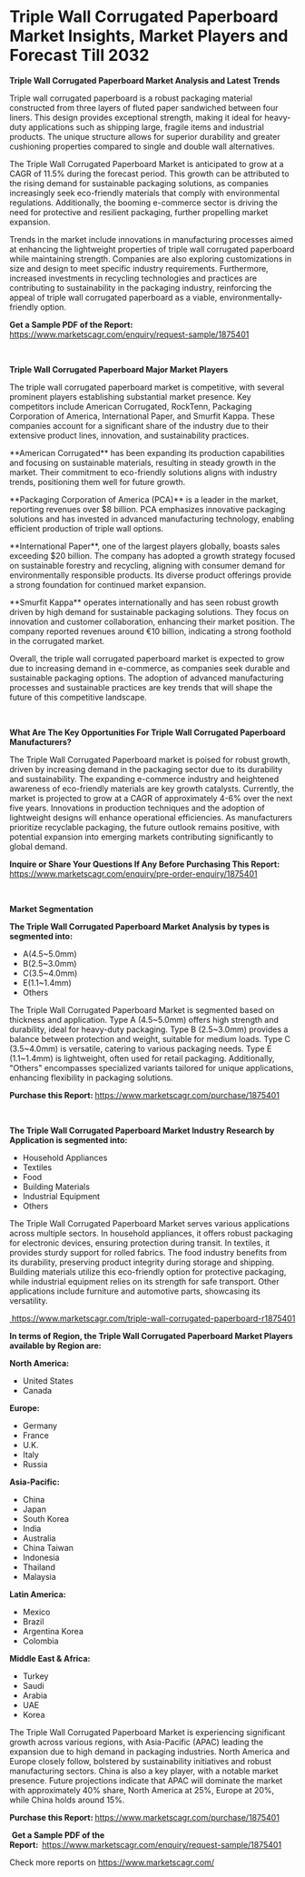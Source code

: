 <p><h1>Triple Wall Corrugated Paperboard Market Insights, Market Players and Forecast Till 2032</h1></p><p><strong>Triple Wall Corrugated Paperboard Market Analysis and Latest Trends</strong></p>
<p><p>Triple wall corrugated paperboard is a robust packaging material constructed from three layers of fluted paper sandwiched between four liners. This design provides exceptional strength, making it ideal for heavy-duty applications such as shipping large, fragile items and industrial products. The unique structure allows for superior durability and greater cushioning properties compared to single and double wall alternatives.</p><p>The Triple Wall Corrugated Paperboard Market is anticipated to grow at a CAGR of 11.5% during the forecast period. This growth can be attributed to the rising demand for sustainable packaging solutions, as companies increasingly seek eco-friendly materials that comply with environmental regulations. Additionally, the booming e-commerce sector is driving the need for protective and resilient packaging, further propelling market expansion.</p><p>Trends in the market include innovations in manufacturing processes aimed at enhancing the lightweight properties of triple wall corrugated paperboard while maintaining strength. Companies are also exploring customizations in size and design to meet specific industry requirements. Furthermore, increased investments in recycling technologies and practices are contributing to sustainability in the packaging industry, reinforcing the appeal of triple wall corrugated paperboard as a viable, environmentally-friendly option.</p></p>
<p><strong>Get a Sample PDF of the Report:&nbsp;</strong> <a href="https://www.marketscagr.com/enquiry/request-sample/1875401?utm_campaign=3220&utm_medium=2&utm_source=Github&utm_content=ia&utm_term=05042025&utm_id=triple-wall-corrugated-paperboard">https://www.marketscagr.com/enquiry/request-sample/1875401</a></p>
<p>&nbsp;</p>
<p><strong>Triple Wall Corrugated Paperboard Major Market Players</strong></p>
<p><p>The triple wall corrugated paperboard market is competitive, with several prominent players establishing substantial market presence. Key competitors include American Corrugated, RockTenn, Packaging Corporation of America, International Paper, and Smurfit Kappa. These companies account for a significant share of the industry due to their extensive product lines, innovation, and sustainability practices.</p><p>**American Corrugated** has been expanding its production capabilities and focusing on sustainable materials, resulting in steady growth in the market. Their commitment to eco-friendly solutions aligns with industry trends, positioning them well for future growth.</p><p>**Packaging Corporation of America (PCA)** is a leader in the market, reporting revenues over $8 billion. PCA emphasizes innovative packaging solutions and has invested in advanced manufacturing technology, enabling efficient production of triple wall options.</p><p>**International Paper**, one of the largest players globally, boasts sales exceeding $20 billion. The company has adopted a growth strategy focused on sustainable forestry and recycling, aligning with consumer demand for environmentally responsible products. Its diverse product offerings provide a strong foundation for continued market expansion.</p><p>**Smurfit Kappa** operates internationally and has seen robust growth driven by high demand for sustainable packaging solutions. They focus on innovation and customer collaboration, enhancing their market position. The company reported revenues around €10 billion, indicating a strong foothold in the corrugated market.</p><p>Overall, the triple wall corrugated paperboard market is expected to grow due to increasing demand in e-commerce, as companies seek durable and sustainable packaging options. The adoption of advanced manufacturing processes and sustainable practices are key trends that will shape the future of this competitive landscape.</p></p>
<p>&nbsp;</p>
<p><strong>What Are The Key Opportunities For Triple Wall Corrugated Paperboard Manufacturers?</strong></p>
<p><p>The Triple Wall Corrugated Paperboard market is poised for robust growth, driven by increasing demand in the packaging sector due to its durability and sustainability. The expanding e-commerce industry and heightened awareness of eco-friendly materials are key growth catalysts. Currently, the market is projected to grow at a CAGR of approximately 4-6% over the next five years. Innovations in production techniques and the adoption of lightweight designs will enhance operational efficiencies. As manufacturers prioritize recyclable packaging, the future outlook remains positive, with potential expansion into emerging markets contributing significantly to global demand.</p></p>
<p><strong>Inquire or Share Your Questions If Any Before Purchasing This Report:</strong> <a href="https://www.marketscagr.com/enquiry/pre-order-enquiry/1875401?utm_campaign=3220&utm_medium=2&utm_source=Github&utm_content=ia&utm_term=05042025&utm_id=triple-wall-corrugated-paperboard">https://www.marketscagr.com/enquiry/pre-order-enquiry/1875401</a></p>
<p>&nbsp;</p>
<p><strong>Market Segmentation</strong></p>
<p><strong>The Triple Wall Corrugated Paperboard Market Analysis by types is segmented into:</strong></p>
<p><ul><li>A(4.5~5.0mm)</li><li>B(2.5~3.0mm)</li><li>C(3.5~4.0mm)</li><li>E(1.1~1.4mm)</li><li>Others</li></ul></p>
<p><p>The Triple Wall Corrugated Paperboard Market is segmented based on thickness and application. Type A (4.5~5.0mm) offers high strength and durability, ideal for heavy-duty packaging. Type B (2.5~3.0mm) provides a balance between protection and weight, suitable for medium loads. Type C (3.5~4.0mm) is versatile, catering to various packaging needs. Type E (1.1~1.4mm) is lightweight, often used for retail packaging. Additionally, "Others" encompasses specialized variants tailored for unique applications, enhancing flexibility in packaging solutions.</p></p>
<p><strong>Purchase this Report:&nbsp;</strong><a href="https://www.marketscagr.com/purchase/1875401?utm_campaign=3220&utm_medium=2&utm_source=Github&utm_content=ia&utm_term=05042025&utm_id=triple-wall-corrugated-paperboard">https://www.marketscagr.com/purchase/1875401</a></p>
<p>&nbsp;</p>
<p><strong>The Triple Wall Corrugated Paperboard Market Industry Research by Application is segmented into:</strong></p>
<p><ul><li>Household Appliances</li><li>Textiles</li><li>Food</li><li>Building Materials</li><li>Industrial Equipment</li><li>Others</li></ul></p>
<p><p>The Triple Wall Corrugated Paperboard Market serves various applications across multiple sectors. In household appliances, it offers robust packaging for electronic devices, ensuring protection during transit. In textiles, it provides sturdy support for rolled fabrics. The food industry benefits from its durability, preserving product integrity during storage and shipping. Building materials utilize this eco-friendly option for protective packaging, while industrial equipment relies on its strength for safe transport. Other applications include furniture and automotive parts, showcasing its versatility.</p></p>
<p><a href="https://www.marketscagr.com/triple-wall-corrugated-paperboard-r1875401?utm_campaign=3220&utm_medium=2&utm_source=Github&utm_content=ia&utm_term=05042025&utm_id=triple-wall-corrugated-paperboard">&nbsp;https://www.marketscagr.com/triple-wall-corrugated-paperboard-r1875401</a></p>
<p><strong>In terms of Region, the Triple Wall Corrugated Paperboard Market Players available by Region are:</strong></p>
<p>
    <p> <strong> North America: </strong>
        <ul>
            <li>United States</li>
            <li>Canada</li>
        </ul>
        </p> 
    <p> <strong> Europe: </strong>
        <ul>
            <li>Germany</li>
            <li>France</li>
            <li>U.K.</li>
            <li>Italy</li>
            <li>Russia</li>
        </ul>
        </p> 
    <p> <strong> Asia-Pacific: </strong>
        <ul>
            <li>China</li>
            <li>Japan</li>
            <li>South Korea</li>
            <li>India</li>
            <li>Australia</li>
            <li>China Taiwan</li>
            <li>Indonesia</li>
            <li>Thailand</li>
            <li>Malaysia</li>
        </ul>
        </p> 
    <p> <strong> Latin America: </strong>
        <ul>
            <li>Mexico</li>
            <li>Brazil</li>
            <li>Argentina Korea</li>
            <li>Colombia</li>
        </ul>
        </p> 
    <p> <strong> Middle East & Africa: </strong>
        <ul>
            <li>Turkey</li>
            <li>Saudi</li>
            <li>Arabia</li>
            <li>UAE</li>
            <li>Korea</li>
        </ul>
    </p>
    </p>
<p><p>The Triple Wall Corrugated Paperboard Market is experiencing significant growth across various regions, with Asia-Pacific (APAC) leading the expansion due to high demand in packaging industries. North America and Europe closely follow, bolstered by sustainability initiatives and robust manufacturing sectors. China is also a key player, with a notable market presence. Future projections indicate that APAC will dominate the market with approximately 40% share, North America at 25%, Europe at 20%, while China holds around 15%.</p></p>
<p><strong>Purchase this Report: </strong><a href="https://www.marketscagr.com/purchase/1875401?utm_campaign=3220&utm_medium=2&utm_source=Github&utm_content=ia&utm_term=05042025&utm_id=triple-wall-corrugated-paperboard">https://www.marketscagr.com/purchase/1875401</a></p>
<p>&nbsp;<strong>Get a Sample PDF of the Report:&nbsp;&nbsp;</strong><a href="https://www.marketscagr.com/enquiry/request-sample/1875401?utm_campaign=3220&utm_medium=2&utm_source=Github&utm_content=ia&utm_term=05042025&utm_id=triple-wall-corrugated-paperboard">https://www.marketscagr.com/enquiry/request-sample/1875401</a></p>
<p><strong></strong></p>
<p>Check more reports on <a href="https://www.marketscagr.com/?utm_campaign=3220&utm_medium=2&utm_source=Github&utm_content=ia&utm_term=05042025&utm_id=triple-wall-corrugated-paperboard">https://www.marketscagr.com/</a></p>